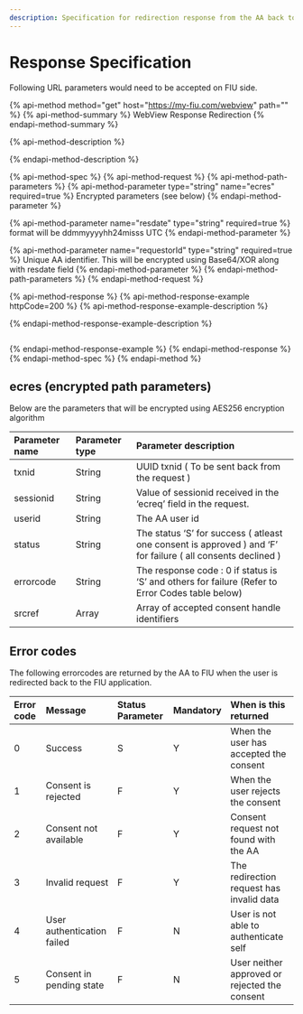 ```yaml
---
description: Specification for redirection response from the AA back to FIU
---
```


# Response Specification

Following URL parameters would need to be accepted on FIU side.

{% api-method method="get" host="https://my-fiu.com/webview" path="" %}
{% api-method-summary %}
WebView Response Redirection
{% endapi-method-summary %}

{% api-method-description %}

{% endapi-method-description %}

{% api-method-spec %}
{% api-method-request %}
{% api-method-path-parameters %}
{% api-method-parameter type="string" name="ecres" required=true %}
Encrypted parameters \(see below\)
{% endapi-method-parameter %}

{% api-method-parameter name="resdate" type="string" required=true %}
format will be ddmmyyyyhh24misss UTC
{% endapi-method-parameter %}

{% api-method-parameter name="requestorId" type="string" required=true %}
Unique AA identifier. This will be encrypted using Base64/XOR along with resdate field
{% endapi-method-parameter %}
{% endapi-method-path-parameters %}
{% endapi-method-request %}

{% api-method-response %}
{% api-method-response-example httpCode=200 %}
{% api-method-response-example-description %}

{% endapi-method-response-example-description %}

```text

```
{% endapi-method-response-example %}
{% endapi-method-response %}
{% endapi-method-spec %}
{% endapi-method %}

## ecres \(encrypted path parameters\)

Below are the parameters that will be encrypted using AES256 encryption algorithm

| **Parameter name** | **Parameter type** | **Parameter description** |
| :--- | :--- | :--- |
| txnid | String | UUID txnid \( To be sent back from the request \) |
| sessionid | String | Value of sessionid received in the ‘ecreq’ field in the request. |
| userid | String | The AA user id |
| status | String | The status ‘S’ for success ( atleast one consent is approved ) and ‘F’ for failure ( all consents declined ) |
| errorcode | String | The response code : 0 if status is ‘S’ and others for failure (Refer to Error Codes table below) |
| srcref | Array | Array of accepted consent handle identifiers |

## Error codes

The following errorcodes are returned by the AA to FIU when the user is redirected back to the FIU application.

| **Error code** | **Message** | **Status Parameter** | **Mandatory** | **When is this returned** |
| :--- | :--- | :--- | :--- | :--- |
| 0 | Success | S | Y | When the user has accepted the consent |
| 1 | Consent is rejected | F | Y | When the user rejects the consent |
| 2 | Consent not available | F | Y | Consent request not found with the AA |
| 3 | Invalid request | F | Y | The redirection request has invalid data |
| 4 | User authentication failed | F | N | User is not able to authenticate self |
| 5 | Consent in pending state | F | N | User neither approved or rejected the consent |


